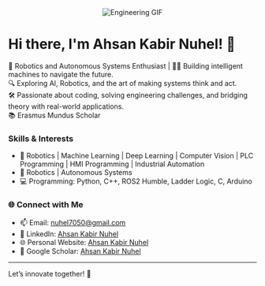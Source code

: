 <div align="center">
  <img src="https://media.giphy.com/media/LmNwrBhejkK9EFP504/giphy.gif" alt="Engineering GIF">
</div>

# Hi there, I'm Ahsan Kabir Nuhel! 👋

🚀 Robotics and Autonomous Systems Enthusiast | 
👨‍💻 Building intelligent machines to navigate the future.  
🔍 Exploring AI, Robotics, and the art of making systems think and act.  
🛠️ Passionate about coding, solving engineering challenges, and bridging theory with real-world applications.  
📚 Erasmus Mundus Scholar  

### Skills & Interests
- 🌟 Robotics | Machine Learning | Deep Learning | Computer Vision | PLC Programming | HMI Programming | Industrial Automation
- 🤖 Robotics | Autonomous Systems 
- 💻 Programming: Python, C++, ROS2 Humble, Ladder Logic, C, Arduino

### 🌐 Connect with Me
- 📫 Email: [nuhel7050@gmail.com](mailto:nuhel7050@gmail.com)
- 💼 LinkedIn: [Ahsan Kabir Nuhel](https://www.linkedin.com/in/ahsan-kabir-nuhel/)
- 🌐 Personal Website: [Ahsan Kabir Nuhel](https://sites.google.com/view/ahsan-kabir-nuhel/home?authuser=0)
- 📖 Google Scholar: [Ahsan Kabir Nuhel](https://scholar.google.com/citations?user=pALKW8kAAAAJ&hl=en)

---

Let’s innovate together! 🌟




